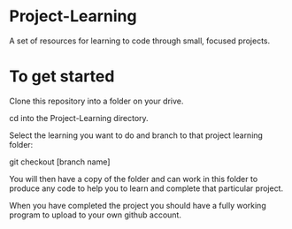 # Project-Learning
A set of resources for learning to code through small, focused projects.

#  To get started
Clone this repository into a folder on your drive.  

cd into the Project-Learning directory.  

Select the learning you want to do and branch to that project learning folder:  

git checkout [branch name]  

You will then have a copy of the folder and can work in this folder to produce any code to help you to learn and complete that particular project.  
  
When you have completed the project you should have a fully working program to upload to your own github account.  
